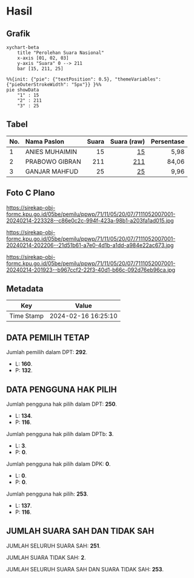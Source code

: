 # Hasil

## Grafik

```mermaid
xychart-beta
    title "Perolehan Suara Nasional"
    x-axis [01, 02, 03]
    y-axis "Suara" 0 --> 211
    bar [15, 211, 25]
```

```mermaid
%%{init: {"pie": {"textPosition": 0.5}, "themeVariables": {"pieOuterStrokeWidth": "5px"}} }%%
pie showData
    "1" : 15
    "2" : 211
    "3" : 25
```

## Tabel

| No. | Nama Paslon    | Suara | Suara (raw) | Persentase |
|:--- |:-------------- | -----:| -----------:| ----------:|
| 1   | ANIES MUHAIMIN | 15    | [15][p-1]   | 5,98       |
| 2   | PRABOWO GIBRAN | 211   | [211][p-2]  | 84,06      |
| 3   | GANJAR MAHFUD  | 25    | [25][p-3]   | 9,96       |


[p-1]: https://github.com/gigit-pemilu/pemilu-2024/blob/main/pilpres/hitung-suara/sub/71-sulawesi-utara/sub/11-bolaang-mongondow-selatan/sub/05-pinolosian-timur/sub/2007-posilagon/sub/001-tps/sub/paslon-1.txt
[p-2]: https://github.com/gigit-pemilu/pemilu-2024/blob/main/pilpres/hitung-suara/sub/71-sulawesi-utara/sub/11-bolaang-mongondow-selatan/sub/05-pinolosian-timur/sub/2007-posilagon/sub/001-tps/sub/paslon-2.txt
[p-3]: https://github.com/gigit-pemilu/pemilu-2024/blob/main/pilpres/hitung-suara/sub/71-sulawesi-utara/sub/11-bolaang-mongondow-selatan/sub/05-pinolosian-timur/sub/2007-posilagon/sub/001-tps/sub/paslon-3.txt

## Foto C Plano

https://sirekap-obj-formc.kpu.go.id/05be/pemilu/ppwp/71/11/05/20/07/7111052007001-20240214-223328--c86e0c2c-994f-423a-98b1-a203fa1ad015.jpg

https://sirekap-obj-formc.kpu.go.id/05be/pemilu/ppwp/71/11/05/20/07/7111052007001-20240214-202206--21d51b61-a7e0-4d1b-a1dd-a984e22ac673.jpg

https://sirekap-obj-formc.kpu.go.id/05be/pemilu/ppwp/71/11/05/20/07/7111052007001-20240214-201923--b967ccf2-22f3-40d1-b66c-092d76eb96ca.jpg


## Metadata

| Key        | Value               |
| ---------- | ------------------- |
| Time Stamp | 2024-02-16 16:25:10 |


## DATA PEMILIH TETAP

Jumlah pemilih dalam DPT: **292**.
 * L: **160**.
 * P: **132**.

## DATA PENGGUNA HAK PILIH

Jumlah pengguna hak pilih dalam DPT: **250**.
 * L: **134**.
 * P: **116**.

Jumlah pengguna hak pilih dalam DPTb: **3**.
 * L: **3**.
 * P: **0**.

Jumlah pengguna hak pilih dalam DPK: **0**.
 * L: **0**.
 * P: **0**.

Jumlah pengguna hak pilih: **253**.
 * L: **137**.
 * P: **116**.

## JUMLAH SUARA SAH DAN TIDAK SAH

JUMLAH SELURUH SUARA SAH: **251**.

JUMLAH SUARA TIDAK SAH: **2**.

JUMLAH SELURUH SUARA SAH DAN SUARA TIDAK SAH: **253**.


